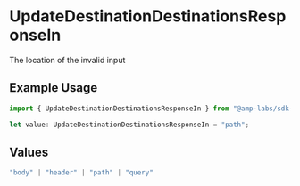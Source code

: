 # UpdateDestinationDestinationsResponseIn

The location of the invalid input

## Example Usage

```typescript
import { UpdateDestinationDestinationsResponseIn } from "@amp-labs/sdk-node/models/errors";

let value: UpdateDestinationDestinationsResponseIn = "path";
```

## Values

```typescript
"body" | "header" | "path" | "query"
```